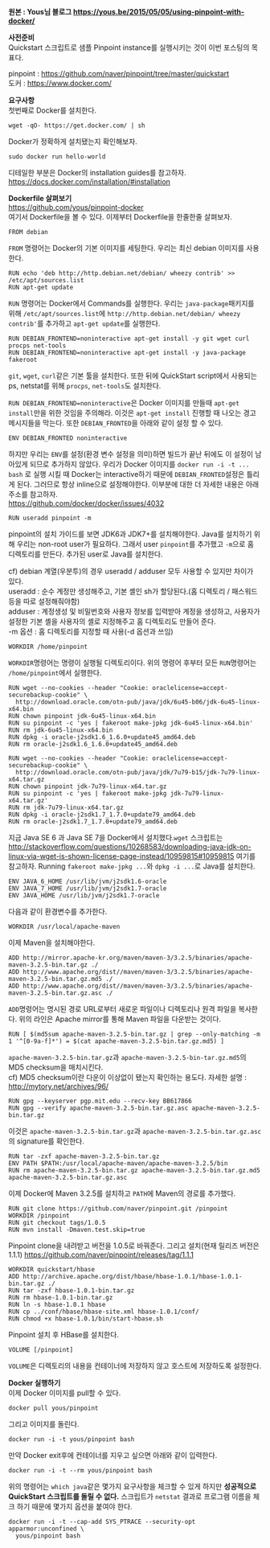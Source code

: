 **원본 : Yous님 블로그 https://yous.be/2015/05/05/using-pinpoint-with-docker/**

**사전준비**<br>
Quickstart 스크립트로 샘플 Pinpoint instance를 실행시키는 것이 이번 포스팅의 목표다. <br>

pinpoint : https://github.com/naver/pinpoint/tree/master/quickstart<br>
도커 : https://www.docker.com/

**요구사항**<br>
첫번째로 Docker를 설치한다. 
```
wget -qO- https://get.docker.com/ | sh
```
Docker가 정확하게 설치됐는지 확인해보자.
```
sudo docker run hello-world
```
디테일한 부분은 Docker의 installation guides를 참고하자.<br> https://docs.docker.com/installation/#installation

**Dockerfile 살펴보기**<br>
https://github.com/yous/pinpoint-docker <br>
여기서 Dockerfile을 볼 수 있다. 이제부터 Dockerfile을 한줄한줄 살펴보자. 

```
FROM debian
```
```FROM``` 명령어는 Docker의 기본 이미지를 세팅한다. 우리는 최신 debian 이미지를 사용한다. 

```
RUN echo 'deb http://http.debian.net/debian/ wheezy contrib' >> /etc/apt/sources.list
RUN apt-get update

```
```RUN``` 명령어는 Docker에서 Commands를 실행한다. 우리는 ```java-package```패키지를 위해 ```/etc/apt/sources.list```에  ```http://http.debian.net/debian/ wheezy contrib'```를 추가하고 ```apt-get update```를 실행한다. 

```
RUN DEBIAN_FRONTEND=noninteractive apt-get install -y git wget curl procps net-tools
RUN DEBIAN_FRONTEND=noninteractive apt-get install -y java-package fakeroot
```
```git```, ```wget```, ```curl```같은 기본 툴을 설치한다. 또한 뒤에  QuickStart script에서 사용되는 ps, netstat를 위해 ```procps```, ```net-tools```도 설치한다. 

```RUN DEBIAN_FRONTEND=noninteractive```은 Docker 이미지를 만들때 ```apt-get install```만을 위한 것임을 주의해라. 이것은 ```apt-get install``` 진행할 때 나오는 경고 메시지들을 막는다. 또한 `DEBIAN_FRONTED`을 아래와 같이 설정 할 수 있다.

```
ENV DEBIAN_FRONTED noninteractive
```
하지만 우리는 `ENV`를 설정(환경 변수 설정을 의미)하면 빌드가 끝난 뒤에도 이 설정이 남아있게 되므로 추가하지 않았다. 우리가 Docker 이미지를 `docker run -i -t ... bash`
로 실행 시킬 때 Docker는 interactive하기 때문에 `DEBIAN_FRONTED`설정은 틀리게 된다. 그러므로 항상 inline으로 설정해야한다. 이부분에 대한 더 자세한 내용은 아래 주소를 참고하자. <br>
https://github.com/docker/docker/issues/4032<br>

```
RUN useradd pinpoint -m
```
pinpoint의 설치 가이드를 보면 JDK6과 JDK7+를 설치해야한다. Java를 설치하기 위해 우리는 non-root user가 필요하다. 그래서 user `pinpoint`를 추가했고 `-m`으로  홈 디렉토리를 만든다. 추가된 user로 Java를 설치한다. 

cf) debian 계열(우분투)의 경우 useradd / adduser 모두 사용할 수 있지만 차이가 있다.<br>
useradd : 순수 계정만 생성해주고, 기본 셸인 sh가 할당된다.(홈 디렉토리 / 패스워드 등을 따로 설정해줘야함)<br>
adduser : 계정생성 및 비밀번호와 사용자 정보를 입력받아 계정을 생성하고, 사용자가 설정한 기본 셸을 사용자의 셸로 지정해주고 홈 디렉토리도 만들어 준다. <br>
-m 옵션 : 홈 디렉토리를 지정할 때 사용(-d 옵션과 쓰임)

```
WORKDIR /home/pinpoint
```
`WORKDIR`명령어는 명령이 실행될 디렉토리이다. 위의 명령어 후부터 모든 `RUN`명령어는 `/home/pinpoint`에서 실행한다. 

```
RUN wget --no-cookies --header "Cookie: oraclelicense=accept-securebackup-cookie" \
  http://download.oracle.com/otn-pub/java/jdk/6u45-b06/jdk-6u45-linux-x64.bin
RUN chown pinpoint jdk-6u45-linux-x64.bin
RUN su pinpoint -c 'yes | fakeroot make-jpkg jdk-6u45-linux-x64.bin'
RUN rm jdk-6u45-linux-x64.bin
RUN dpkg -i oracle-j2sdk1.6_1.6.0+update45_amd64.deb
RUN rm oracle-j2sdk1.6_1.6.0+update45_amd64.deb

RUN wget --no-cookies --header "Cookie: oraclelicense=accept-securebackup-cookie" \
  http://download.oracle.com/otn-pub/java/jdk/7u79-b15/jdk-7u79-linux-x64.tar.gz
RUN chown pinpoint jdk-7u79-linux-x64.tar.gz
RUN su pinpoint -c 'yes | fakeroot make-jpkg jdk-7u79-linux-x64.tar.gz'
RUN rm jdk-7u79-linux-x64.tar.gz
RUN dpkg -i oracle-j2sdk1.7_1.7.0+update79_amd64.deb
RUN rm oracle-j2sdk1.7_1.7.0+update79_amd64.deb
```
지금 Java SE 6 과 Java SE 7을 Docker에서 설치했다.`wget` 스크립트는 http://stackoverflow.com/questions/10268583/downloading-java-jdk-on-linux-via-wget-is-shown-license-page-instead/10959815#10959815 여기를 참고하자. 
Running `fakeroot make-jpkg ...`와 `dpkg -i ...`로 Java를 설치한다. 

```
ENV JAVA_6_HOME /usr/lib/jvm/j2sdk1.6-oracle
ENV JAVA_7_HOME /usr/lib/jvm/j2sdk1.7-oracle
ENV JAVA_HOME /usr/lib/jvm/j2sdk1.7-oracle
```
다음과 같이 환경변수를 추가한다. 

```
WORKDIR /usr/local/apache-maven
```
이제 Maven을 설치해야한다. 

```
ADD http://mirror.apache-kr.org/maven/maven-3/3.2.5/binaries/apache-maven-3.2.5-bin.tar.gz ./
ADD http://www.apache.org/dist//maven/maven-3/3.2.5/binaries/apache-maven-3.2.5-bin.tar.gz.md5 ./
ADD http://www.apache.org/dist//maven/maven-3/3.2.5/binaries/apache-maven-3.2.5-bin.tar.gz.asc ./
```
`ADD`명령어는 명시된 경로 URL로부터 새로운 파일이나 디렉토리나 원격 파일을 복사한다. 위의 라인은 Apache mirror를 통해 Maven 파일을 다운받는 것이다. 

```
RUN [ $(md5sum apache-maven-3.2.5-bin.tar.gz | grep --only-matching -m 1 '^[0-9a-f]*') = $(cat apache-maven-3.2.5-bin.tar.gz.md5) ]
```
`apache-maven-3.2.5-bin.tar.gz`과 `apache-maven-3.2.5-bin-tar.gz.md5`의 MD5 checksum을 매치시킨다. <br>
cf) MD5 checksum이란 다운이 이상없이 됐는지 확인하는 용도다. 자세한 설명 : http://mytory.net/archives/96/

```
RUN gpg --keyserver pgp.mit.edu --recv-key BB617866
RUN gpg --verify apache-maven-3.2.5-bin.tar.gz.asc apache-maven-3.2.5-bin.tar.gz
```
이것은 `apache-maven-3.2.5-bin.tar.gz`과 `apache-maven-3.2.5-bin.tar.gz.asc`의 signature를 확인한다.

```
RUN tar -zxf apache-maven-3.2.5-bin.tar.gz
ENV PATH $PATH:/usr/local/apache-maven/apache-maven-3.2.5/bin
RUN rm apache-maven-3.2.5-bin.tar.gz apache-maven-3.2.5-bin.tar.gz.md5 apache-maven-3.2.5-bin.tar.gz.asc
```
이제 Docker에 Maven 3.2.5를 설치하고 `PATH`에 Maven의 경로를 추가했다. 

```
RUN git clone https://github.com/naver/pinpoint.git /pinpoint
WORKDIR /pinpoint
RUN git checkout tags/1.0.5
RUN mvn install -Dmaven.test.skip=true
```
Pinpoint clone을 내려받고 버전을 1.0.5로 바꿔준다. 그리고 설치(현재 릴리즈 버전은 1.1.1)
https://github.com/naver/pinpoint/releases/tag/1.1.1

```
WORKDIR quickstart/hbase
ADD http://archive.apache.org/dist/hbase/hbase-1.0.1/hbase-1.0.1-bin.tar.gz ./
RUN tar -zxf hbase-1.0.1-bin.tar.gz
RUN rm hbase-1.0.1-bin.tar.gz
RUN ln -s hbase-1.0.1 hbase
RUN cp ../conf/hbase/hbase-site.xml hbase-1.0.1/conf/
RUN chmod +x hbase-1.0.1/bin/start-hbase.sh
```
Pinpoint 설치 후 HBase를 설치한다. 

```
VOLUME [/pinpoint]
```
`VOLUME`은 디렉토리의 내용을 컨테이너에 저장하지 않고 호스트에 저장하도록 설정한다. 

**Docker 실행하기**<br>
이제 Docker 이미지를 pull할 수 있다.
```
docker pull yous/pinpoint
```

그리고 이미지를 돌린다.
```
docker run -i -t yous/pinpoint bash
```

만약 Docker exit후에 컨테이너를 지우고 싶으면 아래와 같이 입력한다. 
```
docker run -i -t --rm yous/pinpoint bash
```
위의 명령어는 `which java`같은 몇가지 요구사항을 체크할 수 있게 하지만 **성공적으로 QuickStart 스크립트를 돌릴 수 없다.** 스크립트가 `netstat` 결과로 프로그램 이름을 체크 하기 때문에 몇가지 옵션을 붙여야 한다. 

```
docker run -i -t --cap-add SYS_PTRACE --security-opt apparmor:unconfined \
  yous/pinpoint bash
```
